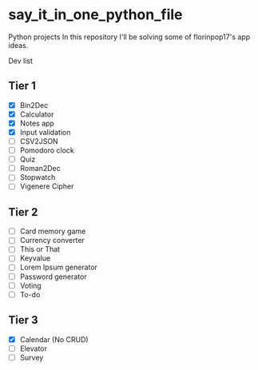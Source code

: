 # say_it_in_one_python_file

Python projects
In this repository I'll be solving some of florinpop17's app ideas.

Dev list

## Tier 1
- [x] Bin2Dec
- [x] Calculator
- [x] Notes app
- [x] Input validation
- [ ] CSV2JSON
- [ ] Pomodoro clock
- [ ] Quiz
- [ ] Roman2Dec
- [ ] Stopwatch
- [ ] Vigenere Cipher

## Tier 2
- [ ] Card memory game
- [ ] Currency converter
- [ ] This or That
- [ ] Keyvalue
- [ ] Lorem Ipsum generator
- [ ] Password generator
- [ ] Voting
- [ ] To-do

## Tier 3
- [x] Calendar (No CRUD)
- [ ] Elevator
- [ ] Survey

